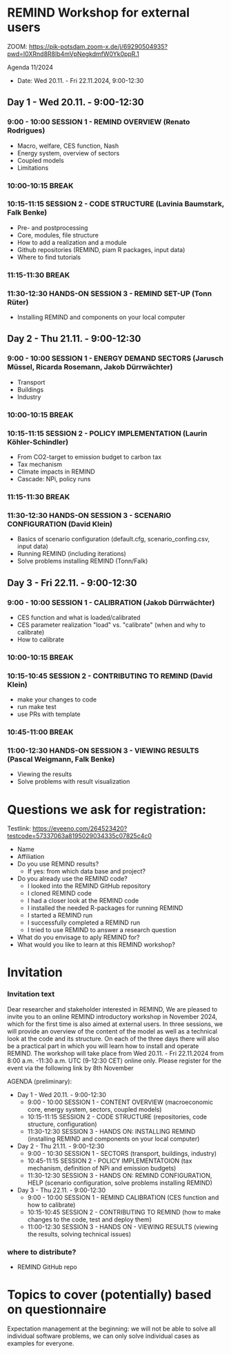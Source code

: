 # REMIND Workshop for external users

ZOOM: https://pik-potsdam.zoom-x.de/j/69290504935?pwd=I0XRnd8R8Ib4mVpNegkdmfW0Yk0ppR.1

Agenda 11/2024

- Date: Wed 20.11. - Fri 22.11.2024, 9:00-12:30

## Day 1 - Wed 20.11. - 9:00-12:30

### 9:00 - 10:00 SESSION 1 - REMIND OVERVIEW (Renato Rodrigues)
- Macro, welfare, CES function, Nash
- Energy system, overview of sectors
- Coupled models
- Limitations

### 10:00-10:15 BREAK

### 10:15-11:15 SESSION 2 - CODE STRUCTURE (Lavinia Baumstark, Falk Benke)
- Pre- and postprocessing
- Core, modules, file structure
- How to add a realization and a module
- Github repositories (REMIND, piam R packages, input data)
- Where to find tutorials

### 11:15-11:30 BREAK

### 11:30-12:30 HANDS-ON SESSION 3 - REMIND SET-UP (Tonn Rüter)
- Installing REMIND and components on your local computer

## Day 2 - Thu 21.11. - 9:00-12:30

### 9:00 - 10:00 SESSION 1 - ENERGY DEMAND SECTORS (Jarusch Müssel, Ricarda Rosemann, Jakob Dürrwächter)
- Transport
- Buildings
- Industry

### 10:00-10:15 BREAK

### 10:15-11:15 SESSION 2 - POLICY IMPLEMENTATION (Laurin Köhler-Schindler)
- From CO2-target to emission budget to carbon tax
- Tax mechanism
- Climate impacts in REMIND
- Cascade: NPi, policy runs

### 11:15-11:30 BREAK 

### 11:30-12:30 HANDS-ON SESSION 3 - SCENARIO CONFIGURATION (David Klein)
- Basics of scenario configuration (default.cfg, scenario_confing.csv, input data)
- Running REMIND (including iterations)
- Solve problems installing REMIND (Tonn/Falk)

## Day 3 - Fri 22.11. - 9:00-12:30

### 9:00 - 10:00 SESSION 1 - CALIBRATION (Jakob Dürrwächter)
- CES function and what is loaded/calibrated
- CES parameter realization "load" vs. "calibrate" (when and why to calibrate)
- How to calibrate

### 10:00-10:15 BREAK

### 10:15-10:45 SESSION 2 - CONTRIBUTING TO REMIND (David Klein)
- make your changes to code
- run make test
- use PRs with template

### 10:45-11:00 BREAK 

### 11:00-12:30 HANDS-ON SESSION 3 - VIEWING RESULTS (Pascal Weigmann, Falk Benke)
- Viewing the results
- Solve problems with result visualization

# Questions we ask for registration:

Testlink: https://eveeno.com/264523420?testcode=57337063a8195029034335c07825c4c0

- Name
- Affiliation
- Do you use REMIND results?
   - If yes: from which data base and project?
- Do you already use the REMIND code? 
   - I looked into the REMIND GitHub repository
   - I cloned REMIND code
   - I had a closer look at the REMIND code
   - I installed the needed R-packages for running REMIND
   - I started a REMIND run
   - I successfully completed a REMIND run
   - I tried to use REMIND to answer a research question
- What do you envisage to aply REMIND for?
- What would you like to learn at this REMIND workshop?

# Invitation

### Invitation text

Dear researcher and stakeholder interested in REMIND,
We are pleased to invite you to an online REMIND introductory workshop in November 2024, which for the first time is also aimed at external users. In three sessions, we will provide an overview of the content of the model as well as a technical look at the code and its structure. On each of the three days there will also be a practical part in which you will learn how to install and operate REMIND.
The workshop will take place from
Wed 20.11. - Fri 22.11.2024
from 8:00 a.m. -11:30 a.m. UTC (9-12:30 CET)
online only.
Please register for the event via the following link by 8th November

AGENDA (preliminary): 
   - Day 1 - Wed 20.11. - 9:00-12:30
      - 9:00 - 10:00 SESSION 1 - CONTENT OVERVIEW (macroeconomic core, energy system, sectors, coupled models)
      - 10:15-11:15 SESSION 2 - CODE STRUCTURE (repositories, code structure, configuration)
      - 11:30-12:30 SESSION 3 - HANDS ON: INSTALLING REMIND (installing REMIND and components on your local computer)
   - Day 2 - Thu 21.11. - 9:00-12:30
      - 9:00 - 10:30 SESSION 1 - SECTORS (transport, buildings, industry)
      - 10:45-11:15 SESSION 2 - POLICY IMPLEMENTATOION (tax mechanism, definition of NPi and emission budgets)
      - 11:30-12:30 SESSION 3 - HANDS ON: REMIND CONFIGURATION, HELP (scenario configuration, solve problems installing REMIND)
   - Day 3 - Thu 22.11. - 9:00-12:30
      - 9:00 - 10:00 SESSION 1 - REMIND CALIBRATION (CES function and how to calibrate)
      - 10:15-10:45 SESSION 2 - CONTRIBUTING TO REMIND (how to make changes to the code, test and deploy them)
      - 11:00-12:30 SESSION 3 - HANDS ON - VIEWING RESULTS (viewing the results, solving technical issues)

### where to distribute?
- REMIND GitHub repo

# Topics to cover (potentially) based on questionnaire

Expectation management at the beginning: we will not be able to solve all individual software problems, we can only solve individual cases as examples for everyone.
